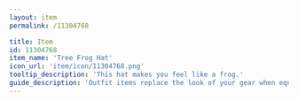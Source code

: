 ```yaml
---
layout: item
permalink: /11304768

title: Item
id: 11304768
item_name: 'Tree Frog Hat'
icon_url: 'item/icon/11304768.png'
tooltip_description: 'This hat makes you feel like a frog.'
guide_description: 'Outfit items replace the look of your gear when equipped.'
---
```


